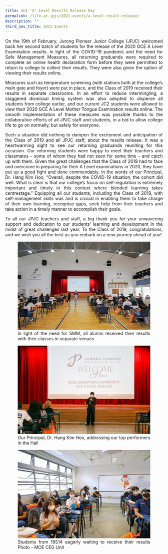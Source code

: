 ```yaml
---
title: GCE 'A' Level Results Release Day
permalink: /life-at-jpjc/2021-events/a-level-result-release/
description: ""
third_nav_title: 2021 Events
---
```

<div align=justify>
<p>
On the 19th of February, Jurong Pioneer Junior College (JPJC) welcomed back her second batch of students for the release of the 2020 GCE A Level Examination results. In light of the COVID-19 pandemic and the need for Safe Management Measures, all returning graduands were required to complete an online health declaration form before they were permitted to return to college to collect their results. They were also given the option of viewing their results online.</p>

<p>
Measures such as temperature screening (with stations both at the college’s main gate and foyer) were put in place, and the Class of 2019 received their results in separate classrooms. In an effort to reduce intermingling, a staggered dismissal timing system was also adopted to disperse all students from college earlier, and our current JC2 students were allowed to view their 2020 GCE A Level Mother Tongue Examination results online. The smooth implementation of these measures was possible thanks to the collaborative efforts of all JPJC staff and students, in a bid to allow college life to go on normally, but safely for everyone.</p>

<p>
Such a situation did nothing to dampen the excitement and anticipation of the Class of 2019 and all JPJC staff, about the results release. It was a heartwarming sight to see our returning graduands reuniting for this occasion. Our returning students were happy to meet their teachers and classmates – some of whom they had not seen for some time – and catch up with them. Given the great challenges that the Class of 2019 had to face and overcome in preparing for their A Level examinations in 2020, they have put up a good fight and done commendably. In the words of our Principal, Dr. Hang Kim Hoo, “Overall, despite the COVID-19 situation, the cohort did well. What is clear is that our college’s focus on self-regulation is extremely important and timely in this context where blended learning takes centrestage.” Equipping all our students, including the Class of 2019, with self-management skills was and is crucial in enabling them to take charge of their own learning, recognise gaps, seek help from their teachers and take action in a timely manner to accomplish their goals.</p>

<p>
To all our JPJC teachers and staff, a big thank you for your unwavering support and dedication to our students’ learning and development in the midst of great challenges last year. To the Class of 2019, congratulations, and we wish you all the best as you embark on a new journey ahead of you!</p>

<figure>
<img src="/images/alevel1.jpg">
<figcaption>In light of the need for SMM, all alumni received their results with their classes in separate venues</figcaption>
</figure>

<figure>
<img src="/images/alevel2.jpg">
<figcaption>Our Principal, Dr. Hang Kim Hoo, addressing our top performers in the Hall</figcaption>
</figure>

<figure>
<img src="/images/alevel3.jpg">
<figcaption>Students from 19S14 eagerly waiting to receive their results Photo - MOE CEG Unit</figcaption>
</figure>